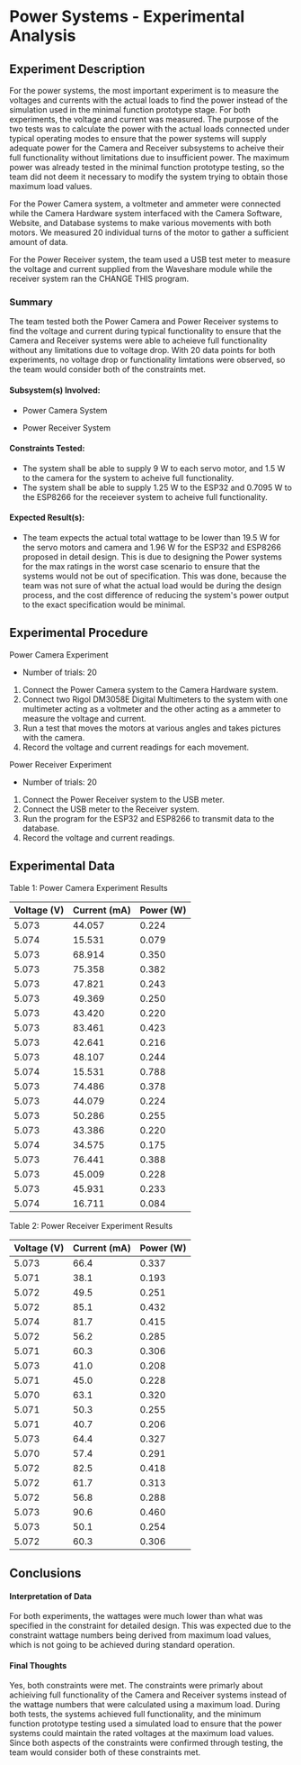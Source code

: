 # Power Systems - Experimental Analysis
## Experiment Description

For the power systems, the most important experiment is to measure the voltages and currents with the actual loads 
to find the power instead of the simulation used in the minimal function prototype stage. For both experiments, the voltage and current
was measured. The purpose of the two tests was to calculate the power with the actual loads connected under typical operating modes 
to ensure that the power systems will supply adequate power for the Camera and Receiver subsystems to acheive their full functionality
without limitations due to insufficient power. The maximum power was already tested in the minimal function prototype testing, so the team did not deem it necessary to modify the system trying to obtain those maximum load values.


For the Power Camera system, a voltmeter and ammeter were connected while the Camera Hardware system interfaced with the Camera Software,
Website, and Database systems to make various movements with both motors. We measured 20 individual turns of the motor to gather a
sufficient amount of data. 


For the Power Receiver system, the team used a USB test meter to measure the voltage and current supplied from the Waveshare module
while the receiver system ran the CHANGE THIS program.


### Summary
<!-- Short summary of the experiment written after completing it -->
The team tested both the Power Camera and Power Receiver systems to find the voltage and current during typical functionality to ensure that the Camera and Receiver systems were able to acheieve full functionality without any limitations due to voltage drop. With 20 data points for both experiments, no voltage drop or functionality limtations were observed, so the team would consider both of the constraints met. 

#### Subsystem(s) Involved:
- Power Camera System

- Power Receiver System

#### Constraints Tested:
- The system shall be able to supply 9 W to each servo motor, and 1.5 W to the camera for the system to acheive full functionality.
- The system shall be able to supply 1.25 W to the ESP32 and 0.7095 W to the ESP8266 for the receiever system to acheive full functionality.
 
#### Expected Result(s):
- The team expects the actual total wattage to be lower than 19.5 W for the servo motors and camera and 1.96 W for the ESP32 and ESP8266 proposed in detail design. This is due to designing the Power systems for the max ratings in the worst case scenario to ensure that the systems would not be out of specification. This was done, because the team was not sure of what the actual load would be during the design process, and the cost difference of reducing the system's power output to the exact specification would be minimal.

## Experimental Procedure
<!-- Description of what you did ideally in steps -->
Power Camera Experiment

- Number of trials: 20

1. Connect the Power Camera system to the Camera Hardware system.
2. Connect two Rigol DM3058E Digital Multimeters to the system with one multimeter acting as a voltmeter and the other acting as a ammeter to measure the voltage and current.
3. Run a test that moves the motors at various angles and takes pictures with the camera.
4. Record the voltage and current readings for each movement.

Power Receiver Experiment

- Number of trials: 20

1. Connect the Power Receiver system to the USB meter.
2. Connect the USB meter to the Receiver system.
3. Run the program for the ESP32 and ESP8266 to transmit data to the database.
4. Record the voltage and current readings.

## Experimental Data
<!-- data tables or graph of the results (whichever is appropriate) -->
Table 1: Power Camera Experiment Results <br/>

| Voltage (V) | Current (mA) | Power (W) |
|---------|---------|-------|
|     5.073    |    44.057     |   0.224    |
|   5.074      |    15.531     |   0.079    |
|    5.073     |     68.914    |    0.350   |
|    5.073     |    75.358     |   0.382    |
|  5.073       |    47.821     |   0.243    |
|    5.073     |    49.369     |   0.250    |
|    5.073     |    43.420     |   0.220    |
|    5.073     |   83.461      |  0.423     |
|    5.073     |   42.641      |   0.216    |
|    5.073     |    48.107     |   0.244    |
|    5.074     |    15.531     |    0.788   |
|    5.073     |      74.486   |   0.378    |
|    5.073     |    44.079     |    0.224   |
|    5.073     |     50.286    |   0.255    |
|   5.073      |     43.386    |  0.220     |
|   5.074      |     34.575    |   0.175    |
|    5.073     |     76.441    |    0.388   |
|   5.073      |    45.009     |   0.228    |
|    5.073     |    45.931     |   0.233    |
|    5.074     |     16.711    |   0.084    |


Table 2: Power Receiver Experiment Results <br/>

| Voltage (V) | Current (mA)| Power (W)|
|---------|---------|-------|
|    5.073     |    66.4     |    0.337   |
|     5.071    |    38.1     |  0.193     |
|     5.072    |    49.5     |    0.251   |
|    5.072     |    85.1     |   0.432    |
|    5.074     |     81.7    |    0.415   |
|     5.072    |    56.2     |    0.285   |
|    5.071     |    60.3     |   0.306    |
|    5.073     |   41.0      |   0.208    |
|    5.071     |    45.0     |   0.228    |
|     5.070    |    63.1     |    0.320   |
|     5.071    |    50.3     |   0.255    |
|     5.071    |    40.7     |   0.206    |
|    5.073     |   64.4      |    0.327   |
|    5.070     |    57.4     |   0.291    |
|    5.072     |    82.5     |   0.418    |
|    5.072     |     61.7    |    0.313   |
|    5.072     |    56.8     |   0.288    |
|    5.073     |    90.6     |   0.460    |
|     5.073    |    50.1     |   0.254    |
|     5.072    |   60.3      |    0.306   |

## Conclusions
#### Interpretation of Data
<!-- explain what the results of the experiments mean and what conclusions you draw -->
For both experiments, the wattages were much lower than what was specified in the constraint for detailed design. This was expected due to the constraint wattage numbers being derived from maximum load values, which is not going to be achieved during standard operation. 

#### Final Thoughts
<!-- Were constraints met? -->
Yes, both constraints were met. The constraints were primarly about achieiving full functionality of the Camera and Receiver systems instead of the wattage numbers that were calculated using a maximum load. During both tests, the systems achieved full functionality, and the minimum function prototype testing used a simulated load to ensure that the power systems could maintain the rated voltages at the maximum load values. Since both aspects of the constraints were confirmed through testing, the team would consider both of these constraints met.
